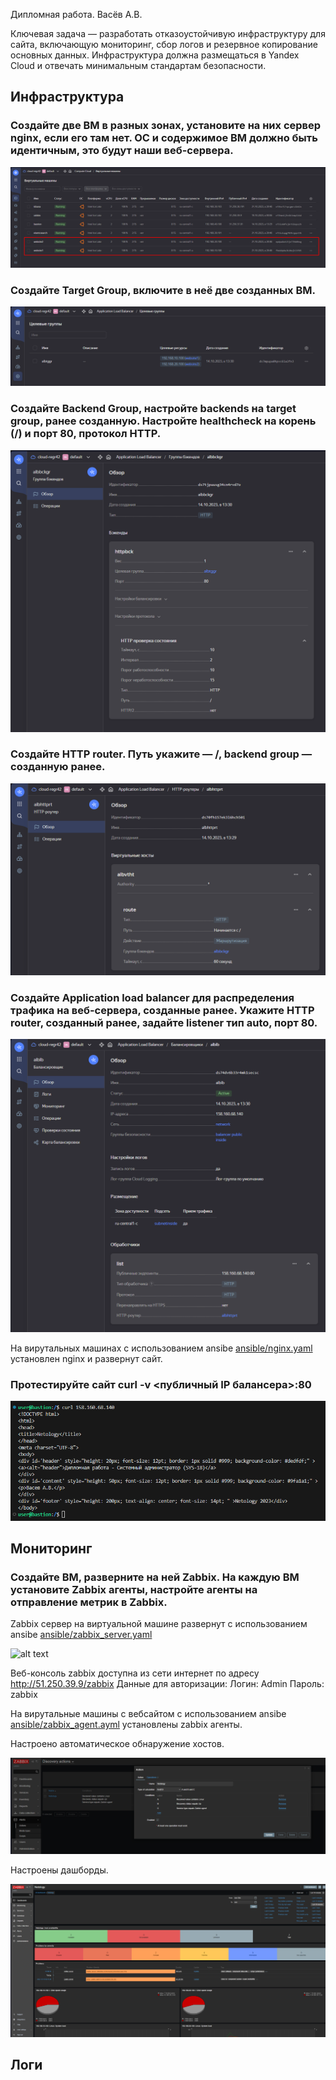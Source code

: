 Дипломная работа. Васёв А.В.

Ключевая задача — разработать отказоустойчивую инфраструктуру для сайта, включающую мониторинг, сбор логов и резервное копирование основных данных. Инфраструктура должна размещаться в Yandex Cloud и отвечать минимальным стандартам безопасности.

## Инфраструктура

### Создайте две ВМ в разных зонах, установите на них сервер nginx, если его там нет. ОС и содержимое ВМ должно быть идентичным, это будут наши веб-сервера.

![alt text](https://github.com/rus42/SYS-18_diplom/blob/main/img/vm_website.png)

### Создайте Target Group, включите в неё две созданных ВМ.

![alt text](https://github.com/rus42/SYS-18_diplom/blob/main/img/target_group_vm_website.png)

### Создайте Backend Group, настройте backends на target group, ранее созданную. Настройте healthcheck на корень (/) и порт 80, протокол HTTP.

![alt text](https://github.com/rus42/SYS-18_diplom/blob/main/img/backend_group_vm_website.png)

### Создайте HTTP router. Путь укажите — /, backend group — созданную ранее.

![alt text](https://github.com/rus42/SYS-18_diplom/blob/main/img/http_router_vm_website.png)

### Создайте Application load balancer для распределения трафика на веб-сервера, созданные ранее. Укажите HTTP router, созданный ранее, задайте listener тип auto, порт 80.

![alt text](https://github.com/rus42/SYS-18_diplom/blob/main/img/application_load_balancer_vm_website.png)

На вирутальных машинах с использованием ansibe [ansible/nginx.yaml](ansible/nginx.yaml) установлен nginx и развернут сайт. 

### Протестируйте сайт curl -v <публичный IP балансера>:80

![alt text](https://github.com/rus42/SYS-18_diplom/blob/main/img/curl.png)


## Мониторинг

### Создайте ВМ, разверните на ней Zabbix. На каждую ВМ установите Zabbix агенты, настройте агенты на отправление метрик в Zabbix.

Zabbix сервер на виртуальной машине развернут с использованием ansibe [ansible/zabbix_server.yaml](ansible/zabbix_server.yaml)

![alt text](https://github.com/rus42/SYS-18_diplom/blob/main/img/zabbix.png)

Веб-консоль zabbix доступна из сети интернет по адресу http://51.250.39.9/zabbix
Данные для авторизации:
Логин: Admin
Пароль: zabbix

На вирутальные машины с вебсайтом с использованием ansibe [ansible/zabbix_agent.ayml](ansible/zabbix_agent.yaml) установлены zabbix агенты. 

Настроено автоматическое обнаружение хостов.

![alt text](https://github.com/rus42/SYS-18_diplom/blob/main/img/discovery_actions.png)

Настроены дашборды.

![alt text](https://github.com/rus42/SYS-18_diplom/blob/main/img/dashboard.png)


## Логи